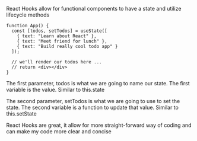 
React Hooks allow for functional components to have a state and utilize lifecycle methods

~~~
function App() {
  const [todos, setTodos] = useState([
    { text: "Learn about React" },
    { text: "Meet friend for lunch" },
    { text: "Build really cool todo app" }
  ]);

  // we'll render our todos here ...
  // return <div></div>
}
~~~

The first parameter, todos is what we are going to name our state.
The first variable is the value. Similar to this.state

The second parameter, setTodos is what we are going to use to set the state.
The second variable is a function to update that value. Similar to this.setState

React Hooks are great, it allow for more straight-forward way of coding and can make my code more clear and concise